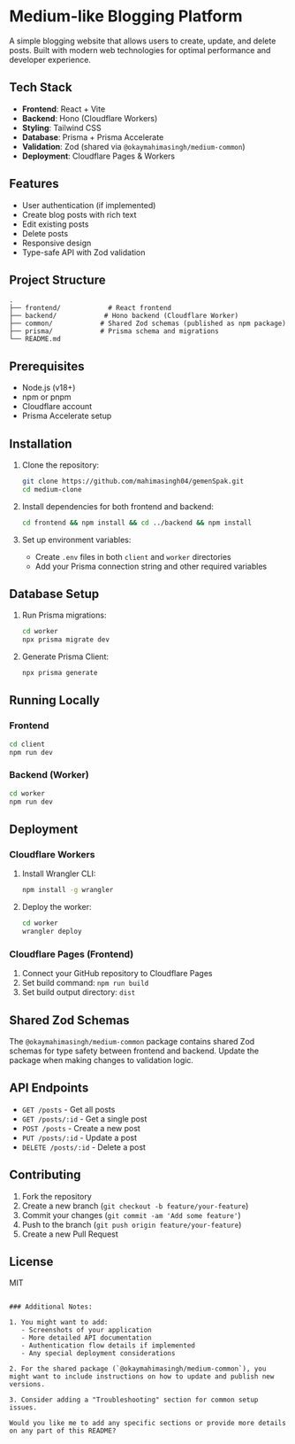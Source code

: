 
# Medium-like Blogging Platform

A simple blogging website that allows users to create, update, and delete posts. Built with modern web technologies for optimal performance and developer experience.

## Tech Stack

- **Frontend**: React + Vite
- **Backend**: Hono (Cloudflare Workers)
- **Styling**: Tailwind CSS
- **Database**: Prisma + Prisma Accelerate
- **Validation**: Zod (shared via `@okaymahimasingh/medium-common`)
- **Deployment**: Cloudflare Pages & Workers

## Features

- User authentication (if implemented)
- Create blog posts with rich text
- Edit existing posts
- Delete posts
- Responsive design
- Type-safe API with Zod validation

## Project Structure

```
.
├── frontend/            # React frontend
├── backend/            # Hono backend (Cloudflare Worker)
├── common/            # Shared Zod schemas (published as npm package)
├── prisma/            # Prisma schema and migrations
└── README.md
```

## Prerequisites

- Node.js (v18+)
- npm or pnpm
- Cloudflare account
- Prisma Accelerate setup

## Installation

1. Clone the repository:
   ```bash
   git clone https://github.com/mahimasingh04/gemenSpak.git
   cd medium-clone
   ```

2. Install dependencies for both frontend and backend:
   ```bash
   cd frontend && npm install && cd ../backend && npm install
   ```

3. Set up environment variables:
   - Create `.env` files in both `client` and `worker` directories
   - Add your Prisma connection string and other required variables

## Database Setup

1. Run Prisma migrations:
   ```bash
   cd worker
   npx prisma migrate dev
   ```

2. Generate Prisma Client:
   ```bash
   npx prisma generate
   ```

## Running Locally

### Frontend
```bash
cd client
npm run dev
```

### Backend (Worker)
```bash
cd worker
npm run dev
```

## Deployment

### Cloudflare Workers
1. Install Wrangler CLI:
   ```bash
   npm install -g wrangler
   ```

2. Deploy the worker:
   ```bash
   cd worker
   wrangler deploy
   ```

### Cloudflare Pages (Frontend)
1. Connect your GitHub repository to Cloudflare Pages
2. Set build command: `npm run build`
3. Set build output directory: `dist`

## Shared Zod Schemas

The `@okaymahimasingh/medium-common` package contains shared Zod schemas for type safety between frontend and backend. Update the package when making changes to validation logic.

## API Endpoints

- `GET /posts` - Get all posts
- `GET /posts/:id` - Get a single post
- `POST /posts` - Create a new post
- `PUT /posts/:id` - Update a post
- `DELETE /posts/:id` - Delete a post

## Contributing

1. Fork the repository
2. Create a new branch (`git checkout -b feature/your-feature`)
3. Commit your changes (`git commit -am 'Add some feature'`)
4. Push to the branch (`git push origin feature/your-feature`)
5. Create a new Pull Request

## License

MIT
```

### Additional Notes:

1. You might want to add:
   - Screenshots of your application
   - More detailed API documentation
   - Authentication flow details if implemented
   - Any special deployment considerations

2. For the shared package (`@okaymahimasingh/medium-common`), you might want to include instructions on how to update and publish new versions.

3. Consider adding a "Troubleshooting" section for common setup issues.

Would you like me to add any specific sections or provide more details on any part of this README?
 
